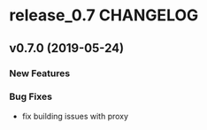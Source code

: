 # release_0.7 CHANGELOG



## v0.7.0 (2019-05-24)

### New Features


### Bug Fixes
- fix building issues with proxy





